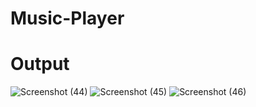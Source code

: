 # Music-Player
# Output
![Screenshot (44)](https://github.com/MirzaAdeelAhmad/Music-Player/assets/130549904/35aff7b4-81b2-4731-b1fb-b2fa2d076a51)
![Screenshot (45)](https://github.com/MirzaAdeelAhmad/Music-Player/assets/130549904/f8f56fc3-548f-4d42-8f8f-8c5e2bea6add)
![Screenshot (46)](https://github.com/MirzaAdeelAhmad/Music-Player/assets/130549904/b16d8d7c-645e-4bc7-a24b-451f1117a678)
